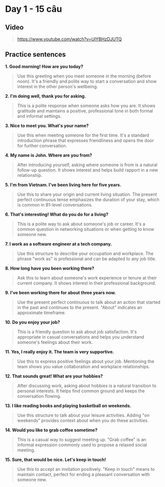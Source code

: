 # Day 1 - 15 câu

## Video
> https://www.youtube.com/watch?v=UlYBHzDJUTQ

## Practice sentences

**1. Good morning! How are you today?**
> Use this greeting when you meet someone in the morning (before noon). It's a friendly and polite way to start a conversation and show interest in the other person's wellbeing.

**2. I'm doing well, thank you for asking.**
> This is a polite response when someone asks how you are. It shows gratitude and maintains a positive, professional tone in both formal and informal settings.

**3. Nice to meet you. What's your name?**
> Use this when meeting someone for the first time. It's a standard introduction phrase that expresses friendliness and opens the door for further conversation.

**4. My name is John. Where are you from?**
> After introducing yourself, asking where someone is from is a natural follow-up question. It shows interest and helps build rapport in a new relationship.

**5. I'm from Vietnam. I've been living here for five years.**
> Use this to share your origin and current living situation. The present perfect continuous tense emphasizes the duration of your stay, which is common in B1-level conversations.

**6. That's interesting! What do you do for a living?**
> This is a polite way to ask about someone's job or career. It's a common question in networking situations or when getting to know someone new.

**7. I work as a software engineer at a tech company.**
> Use this structure to describe your occupation and workplace. The phrase "work as" is professional and can be adapted to any job title.

**8. How long have you been working there?**
> Ask this to learn about someone's work experience or tenure at their current company. It shows interest in their professional background.

**9. I've been working there for about three years now.**
> Use the present perfect continuous to talk about an action that started in the past and continues to the present. "About" indicates an approximate timeframe.

**10. Do you enjoy your job?**
> This is a friendly question to ask about job satisfaction. It's appropriate in casual conversations and helps you understand someone's feelings about their work.

**11. Yes, I really enjoy it. The team is very supportive.**
> Use this to express positive feelings about your job. Mentioning the team shows you value collaboration and workplace relationships.

**12. That sounds great! What are your hobbies?**
> After discussing work, asking about hobbies is a natural transition to personal interests. It helps find common ground and keeps the conversation flowing.

**13. I like reading books and playing basketball on weekends.**
> Use this structure to talk about your leisure activities. Adding "on weekends" provides context about when you do these activities.

**14. Would you like to grab coffee sometime?**
> This is a casual way to suggest meeting up. "Grab coffee" is an informal expression commonly used to propose a relaxed social meeting.

**15. Sure, that would be nice. Let's keep in touch!**
> Use this to accept an invitation positively. "Keep in touch" means to maintain contact, perfect for ending a pleasant conversation with someone new.
